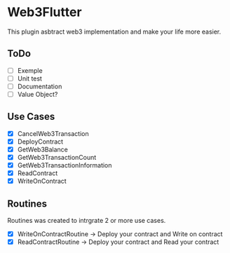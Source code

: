 # Web3Flutter

This plugin asbtract web3 implementation and make your life more easier.

## ToDo
- [ ] Exemple
- [ ] Unit test
- [ ] Documentation
- [ ] Value Object?

## Use Cases

- [x] CancelWeb3Transaction
- [x] DeployContract
- [x] GetWeb3Balance
- [x] GetWeb3TransactionCount
- [x] GetWeb3TransactionInformation
- [x] ReadContract
- [x] WriteOnContract

## Routines
Routines was created to intrgrate 2 or more use cases.

- [x] WriteOnContractRoutine -> Deploy your contract and Write on contract
- [x] ReadContractRoutine -> Deploy your contract and Read your contract

